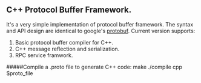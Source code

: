 ## C++ Protocol Buffer Framework.

It's a very simple implementation of protocol buffer framework. The syntax and API design are identical to google's [protobuf](https://github.com/google/protobuf). Current version supports:

1. Basic protocol buffer compiler for C++.
2. C++ message reflection and serialization.
3. RPC service framwork.

#####Compile a .proto file to generate C++ code:
    make
    ./compile cpp $proto_file
